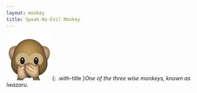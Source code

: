 ```yaml
---
layout: monkey
title: Speak-No-Evil Monkey
---
```

![Iwazaru](/images/monkeys/iwazaru.png){: .with-title }*One of the three wise monkeys, known as Iwazaru.*
